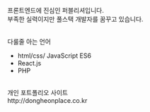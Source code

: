 프론트엔드에 진심인 퍼블리셔입니다. <br/>
부족한 실력이지만 풀스택 개발자를 꿈꾸고 있습니다. <br/>
<br/>

<p>다룰줄 아는 언어</p>
<ul>
  <li>html/css/ JavaScript ES6</li>
  <li>React.js</li>
  <li>PHP</li>
</ul>
<br/>
개인 포트폴리오 사이트<br/>
http://dongheonplace.co.kr

<!--
**LDH9276/LDH9276** is a ✨ _special_ ✨ repository because its `README.md` (this file) appears on your GitHub profile.

Here are some ideas to get you started:

- 🔭 I’m currently working on ...
- 🌱 I’m currently learning ...
- 👯 I’m looking to collaborate on ...
- 🤔 I’m looking for help with ...
- 💬 Ask me about ...
- 📫 How to reach me: ...
- 😄 Pronouns: ...
- ⚡ Fun fact: ...
-->
